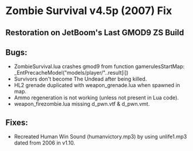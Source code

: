 # Zombie Survival v4.5p (2007) Fix
## Restoration on JetBoom's Last GMOD9 ZS Build

## Bugs:
- ZombieSurvival.lua crashes gmod9 from function gamerulesStartMap: _EntPrecacheModel("models/player/"..result[i])
- Survivors don't become The Undead after being killed.
- HL2 grenade duplicated with weapon_grenade.lua when spawned in map.
- Ammo regeneration is not working (unless not present in Lua code).
- weapon_firezombie.lua missing d_pwn.vtf & d_pwn.vmt.

## Fixes:
- Recreated Human Win Sound (humanvictory.mp3) by using unlife1.mp3 dated from 2006 in v1.10.
